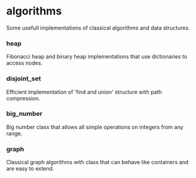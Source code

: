 # algorithms

Some usefull implementations of classical algorithms and data structures.

### heap
Fibonacci heap and binary heap implementations that use dictionaries to access nodes.

### disjoint_set
Efficient implementation of 'find and union' structure with path compression.

### big_number
Big number class that allows all simple operations on integers from any range.

### graph
Classical graph algorithms with class that can behave like containers and are easy to extend.
